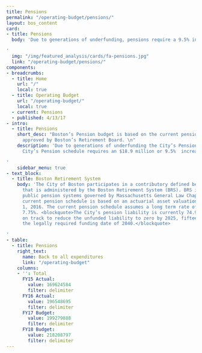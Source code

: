 ```yaml
---
title: Pensions
permalink: "/operating-budget/pensions/"
layout: bos_content
card:
- title: Pensions
  body: 'Due to generations of underfunding, pensions require a 9.5% increase.

'
  img: "/img/featured_analysis/cards/fa-pensions.jpg"
  link: "/operating-budget/pensions/"
components:
- breadcrumbs:
  - title: Home
    url: "/"
    local: true
  - title: Operating Budget
    url: "/operating-budget/"
    local: true
  - current: Pensions
  - published: 4/13/17
- intro:
  - title: Pensions
    short_desc: "Boston’s Pension budget is based on the current pension  schedule
      approved by Boston’s Retirement Board. \n"
    description: 'Due to generations of underfunding the City’s Pension obligations,  the
      City’s Pension schedule requires an $18.9 million or 9.5%  increase in FY18.

'
    sidebar_menu: true
- text_block:
  - title: Boston Retirement System
    body: 'The City of Boston participates in a contributory defined benefit retirement  system
      that is administered by the Boston Retirement System (BRS). BRS is  one of 106
      public pension systems governed by Massachusetts General Law Chapter 32.  Boston’s
      current pension schedule is based on an actuarial asset valuation as of  January
      1, 2016. The current pension schedule assumes a long term rate of return  of
      7.75%. <blockquote>The City’s pension liability is currently 74.96% funded and  is
      on track to reduce the unfunded liability to zero by 2025, fifteen years prior  to
      the legally required funding date of 2040.</blockquote>

'
- table:
  - title: Pensions
    right_text:
      name: Back to all expenditures
      link: "/operating-budget"
    columns:
    - '': Total
      FY15 Actual:
        value: 169624584
        filter: delimiter
      FY16 Actual:
        value: 196548695
        filter: delimiter
      FY17 Budget:
        value: 199279888
        filter: delimiter
      FY18 Budget:
        value: 218208797
        filter: delimiter
---
```


